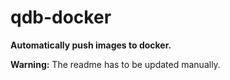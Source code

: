 # qdb-docker
**Automatically push images to docker.** 

**Warning:** The readme has to be updated manually.